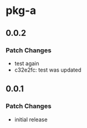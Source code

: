 # pkg-a

## 0.0.2

### Patch Changes

- test again
- c32e2fc: test was updated

## 0.0.1

### Patch Changes

- initial release
